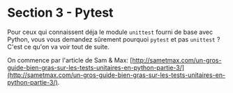 # Section 3 - Pytest

Pour ceux qui connaissent déja le module `unittest` fourni de base avec Python, vous vous demandez sûrement pourquoi `pytest` et pas `unittest` ? C'est ce qu'on va voir tout de suite.

On commence par l'article de Sam & Max: [http://sametmax.com/un-gros-guide-bien-gras-sur-les-tests-unitaires-en-python-partie-3/](http://sametmax.com/un-gros-guide-bien-gras-sur-les-tests-unitaires-en-python-partie-3/).
